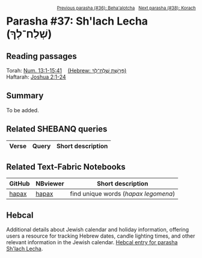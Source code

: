 <span style="float: right;"><sup><a href="../36%20-%20BehaAlotcha">Previous parasha (#36): Beha'alotcha</a> &nbsp;&nbsp;<a href="../38%20-%20Korach">Next parasha (#38): Korach</a></sup></span>

# Parasha #37: Sh'lach Lecha (שְׁלַח־לְךָ)

## Reading passages

Torah: [Num. 13:1-15:41](https://www.stepbible.org/?q=version=NASB2020|reference=Num.13:1-15:41&options=HNVUG) &nbsp;&nbsp; [(Hebrew: פָּרָשַׁת שְׁלַח־לְךָ)](https://tikkun.io/#/p/shlach)<br>
Haftarah: 
[Joshua 2:1-24](https://www.stepbible.org/?q=version=NASB2020|reference=Josh.2:1-24&options=HNVUG) 

## Summary

To be added.

## Related SHEBANQ queries

Verse | Query | Short description
--- | --- | --- 


## Related Text-Fabric Notebooks

GitHub | NBviewer | Short description
---|---|---
[hapax](hapax.ipynb) | [hapax](https://nbviewer.org/github/tonyjurg/Parashot/blob/main/WeeklyParasha/37%20-%20Shlach%20Lecha/hapax.ipynb)| find unique words (*hapax legomena*)

## Hebcal

Additional details about Jewish calendar and holiday information, offering users a resource for tracking Hebrew dates, candle lighting times, and other relevant information in the Jewish calendar. [Hebcal entry for parasha Sh'lach Lecha](https://www.hebcal.com/sedrot/shlach).

